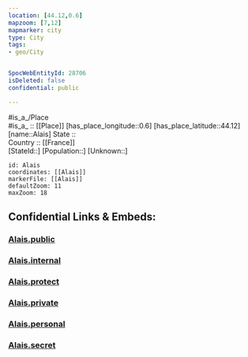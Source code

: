 ```yaml
---
location: [44.12,0.6] 
mapzoom: [7,12] 
mapmarker: city 
type: City
tags:
- geo/City


SpocWebEntityId: 28706
isDeleted: false
confidential: public

---
```

#is_a_/Place  
#is_a_ :: [[Place]] 
[has_place_longitude::0.6] 
[has_place_latitude::44.12] 
[name::Alais] 
State ::  
Country :: [[France]]  
[StateId::] 
[Population::] 
[Unknown::] 


```leaflet
id: Alais
coordinates: [[Alais]] 
markerFile: [[Alais]] 
defaultZoom: 11 
maxZoom: 18
```


## Confidential Links & Embeds: 

### [Alais.public](/_public/\Earth\Continent\Europe\Europe~West\France\regions~France\Nouvelle-Aquitaine\departments~Aquitaine\Lot-et-Garonne\communes~Lot-et-Garonne\Agen\cities~AgenAlais.public.md) 

### [Alais.internal](/_internal/\Earth\Continent\Europe\Europe~West\France\regions~France\Nouvelle-Aquitaine\departments~Aquitaine\Lot-et-Garonne\communes~Lot-et-Garonne\Agen\cities~AgenAlais.internal.md) 

### [Alais.protect](/_protect/\Earth\Continent\Europe\Europe~West\France\regions~France\Nouvelle-Aquitaine\departments~Aquitaine\Lot-et-Garonne\communes~Lot-et-Garonne\Agen\cities~AgenAlais.protect.md) 

### [Alais.private](/_private/\Earth\Continent\Europe\Europe~West\France\regions~France\Nouvelle-Aquitaine\departments~Aquitaine\Lot-et-Garonne\communes~Lot-et-Garonne\Agen\cities~AgenAlais.private.md) 

### [Alais.personal](/_personal/\Earth\Continent\Europe\Europe~West\France\regions~France\Nouvelle-Aquitaine\departments~Aquitaine\Lot-et-Garonne\communes~Lot-et-Garonne\Agen\cities~AgenAlais.personal.md) 

### [Alais.secret](/_secret/\Earth\Continent\Europe\Europe~West\France\regions~France\Nouvelle-Aquitaine\departments~Aquitaine\Lot-et-Garonne\communes~Lot-et-Garonne\Agen\cities~AgenAlais.secret.md)

